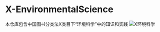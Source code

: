 # X-EnvironmentalScience
本仓库包含中国图书分类法X类目下“环境科学”中的知识和实践
![X环境科学](https://github.com/gaochaoqwe/X-EnvironmentalScience/assets/50293201/bfe1d8ca-70c3-4f53-8b92-e163a5a9fcd8)

